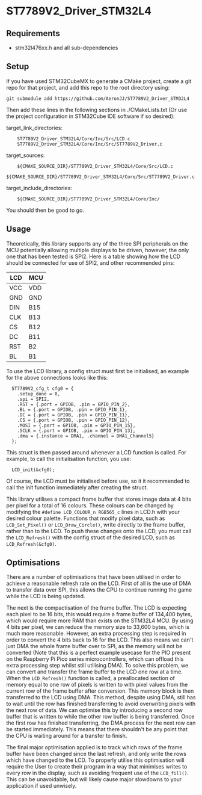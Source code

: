 # ST7789V2_Driver_STM32L4

## Requirements
 - stm32l476xx.h and all sub-dependencies

## Setup
If you have used STM32CubeMX to generate a CMake project, create a git repo for that project, and add this repo to the root directory using:
```
git submodule add https://github.com/AeronJJ/ST7789V2_Driver_STM32L4
```
Then add these lines in the following sections in ./CMakeLists.txt (Or use the project configuration in STM32Cube IDE software if so desired):

target_link_directories:
```
    ST7789V2_Driver_STM32L4/Core/Inc/Src/LCD.c
    ST7789V2_Driver_STM32L4/Core/Inc/Src/ST7789V2_Driver.c
```
target_sources:
```
    ${CMAKE_SOURCE_DIR}/ST7789V2_Driver_STM32L4/Core/Src/LCD.c
    ${CMAKE_SOURCE_DIR}/ST7789V2_Driver_STM32L4/Core/Src/ST7789V2_Driver.c
```
target_include_directories:
```
    ${CMAKE_SOURCE_DIR}/ST7789V2_Driver_STM32L4/Core/Inc/
```

You should then be good to go.

## Usage

Theoretically, this library supports any of the three SPI peripherals on the MCU potentially allowing multiple displays to be driven, however, the only one that has been tested is SPI2. Here is a table showing how the LCD should be connected for use of SPI2, and other recommended pins:

| LCD | MCU |
|-----|-----|
| VCC | VDD |
| GND | GND |
| DIN | B15 |
| CLK | B13 |
| CS  | B12 |
| DC  | B11 |
| RST | B2  |
| BL  | B1  |

To use the LCD library, a config struct must first be initialised, an example for the above connections looks like this:
```
  ST7789V2_cfg_t cfg0 = {
    .setup_done = 0,
    .spi = SPI2,
    .RST = {.port = GPIOB, .pin = GPIO_PIN_2},
    .BL = {.port = GPIOB, .pin = GPIO_PIN_1},
    .DC = {.port = GPIOB, .pin = GPIO_PIN_11},
    .CS = {.port = GPIOB, .pin = GPIO_PIN_12},
    .MOSI = {.port = GPIOB, .pin = GPIO_PIN_15},
    .SCLK = {.port = GPIOB, .pin = GPIO_PIN_13},
    .dma = {.instance = DMA1, .channel = DMA1_Channel5}
  };
```

This struct is then passed around whenever a LCD function is called. For example, to call the initialisation function, you use:
```
  LCD_init(&cfg0);
```

Of course, the LCD must be initialised before use, so it it recommended to call the init function immediately after creating the struct.

This library utilises a compact frame buffer that stores image data at 4 bits per pixel for a total of 16 colours. These colours can be changed by modifying the `#define LCD_COLOUR_n RGB565_c` lines in LCD.h with your desired colour palette. Functions that modify pixel data, such as `LCD_Set_Pixel()` or `LCD_Draw_Circle()`, write directly to the frame buffer, rather than to the LCD. To push these changes onto the LCD, you must call the `LCD_Refresh()` with the config struct of the desired LCD, such as `LCD_Refresh(&cfg0)`.

## Optimisations
There are a number of optimisations that have been utilised in order to achieve a reasonable refresh rate on the LCD. First of all is the use of DMA to transfer data over SPI, this allows the CPU to continue running the game while the LCD is being updated.

The next is the compactisation of the frame buffer. The LCD is expecting each pixel to be 16 bits, this would require a frame buffer of 134,400 bytes, which would require more RAM than exists on the STM32L4 MCU. By using 4 bits per pixel, we can reduce the memory size to 33,600 bytes, which is much more reasonable. However, an extra processing step is required in order to convert the 4 bits back to 16 for the LCD. This also means we can't just DMA the whole frame buffer over to SPI, as the memory will not be converted (Note that this is a perfect example usecase for the PIO present on the Raspberry Pi Pico series microcontrollers, which can offload this extra processing step whilst still utilising DMA). To solve this problem, we can convert and transfer the frame buffer to the LCD one row at a time. When the `LCD_Refresh()` function is called, a preallocated section of memory equal to one row of pixels is written to with pixel values from the current row of the frame buffer after conversion. This memory block is then transferred to the LCD using DMA. This method, despite using DMA, still has to wait until the row has finished transferring to avoid overwriting pixels with the next row of data. We can optimise this by introducing a second row buffer that is written to while the other row buffer is being transferred. Once the first row has finished transferring, the DMA process for the next row can be started immediately. This means that there shouldn't be any point that the CPU is waiting around for a transfer to finish.

The final major optimisation applied is to track which rows of the frame buffer have been changed since the last refresh, and only write the rows which have changed to the LCD. To properly utilise this optimisation will require the User to create their program in a way that minimises writes to every row in the display, such as avoiding frequent use of the `LCD_fill()`. This can be unavoidable, but will likely cause major slowdowns to your application if used unwisely.